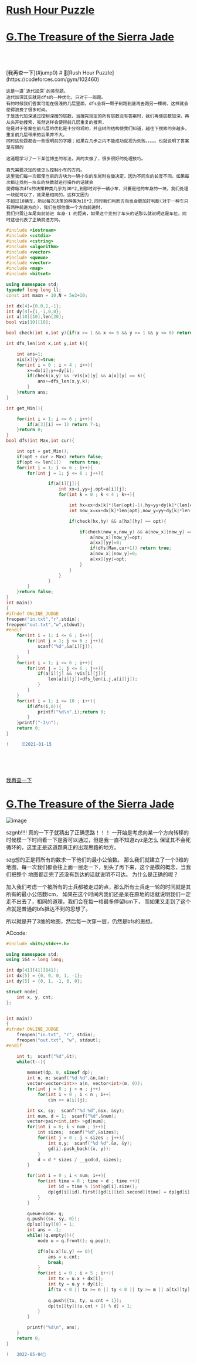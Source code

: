  <span id="jump0"></span>
 # [Rush Hour Puzzle](#jump1)
 # [G.The Treasure of the Sierra Jade](#jump2)
<br>
<br>
<br>
 <span id="jump1"></span>
 [我再查一下](#jump0)
#  🦑[Rush Hour Puzzle](https://codeforces.com/gym/102460)

    这是一道`迭代加深`的类型题。
    迭代加深其实就是dfs的一种优化，只对于一部题。
    有的时候我们答案可能在很浅的几层里面，dfs会将一颗子树跑到底再去跑另一棵树，这样就会使得浪费了很多时间。
    于是迭代加深通过控制深搜的层数，当搜完规定的所有层数没有答案时，我们再使层数加深，再从头开始搜索，虽然这样会使得前几层重复的搜索，
    但是对于答案在前几层的优化是十分可观的，并且树的结构使我们知道，越往下搜索的会越多，重复前几层带来的后果并不大。
    同时这些题都会一些很明前的字眼：如果在几步之内不能成功就视为失败。。。。。也就说明了答案是有限的
    
    这道题学习了一下某位博主的写法，真的太强了，很多很好的处理技巧。
    
    首先需要决定的使怎么控制小车的方向。
    这里我们每一次都使当前的方块为一辆小车的车尾时在做决定，因为不同车的长度不同，如果每次都让找到一块车的块数就进行操作的话就会
    使得每次dfs的决策种类几乎为30*2,到那时对于一辆小车，只要是他的车身的一块，我们处理一块就可以了，效果是相同的，这样又因为
    不超过10辆车，所以每次决策的种类为10*2,同时我们判断方向也会更加好判断(对于一种车只有两种前进方向)，我们在想他像一个方向前进时，
    我们只需让车尾向前前进 车身-1 的距离，如果这个变到了车头的话那么就说明这是车位，同时这也代表了正确前进方向。
    
```C++
#include <iostream>
#include <cstdio>
#include <cstring>
#include <algorithm>
#include <vector>
#include <queue>
#include <vector>
#include <map>
#include <bitset>

using namespace std;
typedef long long ll;
const int maxn = 10,N = 5e2+10;

int dx[4]={0,0,1,-1};
int dy[4]={1,-1,0,0};
int a[10][10],len[20];
bool vis[10][10];

bool check(int x,int y){if(x >= 1 && x <= 6 && y >= 1 && y <= 6) return true;return false;}

int dfs_len(int x,int y,int k){

    int ans=1;
    vis[x][y]=true;
    for(int i = 0 ; i < 4 ; i++){
        x+=dx[i];y+=dy[i];
        if(check(x,y) && !vis[x][y] && a[x][y] == k){
            ans+=dfs_len(x,y,k);
        }
    }return ans;
}

int get_Min(){

    for(int i = 1; i <= 6 ; i++){
        if(a[3][i] == 1) return 7-i;
    }return 0;
}
bool dfs(int Max,int cur){

    int opt = get_Min();
    if(opt + cur > Max) return false;
    if(opt <= len[1])   return true;
    for(int i = 1; i <= 6 ; i++){
        for(int j = 1; j <= 6 ; j++){

                if(a[i][j]){
                    int xx=i,yy=j,opt=a[i][j];
                    for(int k = 0 ; k < 4 ; k++){

                        int hx=xx+dx[k]*(len[opt]-1),hy=yy+dy[k]*(len[opt]-1);
                        int now_x=xx+dx[k]*len[opt],now_y=yy+dy[k]*len[opt];

                        if(check(hx,hy) && a[hx][hy] == opt){

                            if(check(now_x,now_y) && a[now_x][now_y] == 0){
                                a[now_x][now_y]=opt;
                                a[xx][yy]=0;
                                if(dfs(Max,cur+1)) return true;
                                a[now_x][now_y]=0;
                                a[xx][yy]=opt;
                            }
                        }   
                    }
                }
        }
    }return false;
}
int main()
{
#ifndef ONLINE_JUDGE
freopen("in.txt","r",stdin);
freopen("out.txt","w",stdout);
#endif
    for(int i = 1; i <= 6 ; i++){
        for(int j = 1; j <= 6 ; j++){
            scanf("%d",&a[i][j]);
        }
    }
    for(int i = 1; i <= 6 ; i++){
        for(int j = 1; j <= 6 ; j++){
            if(a[i][j] && !vis[i][j]){
                len[a[i][j]]=dfs_len(i,j,a[i][j]);
            }
        }
    }
    for(int i = 1; i <= 10 ; i++){
        if(dfs(i,0)){
            printf("%d\n",i);return 0;
        }
    }printf("-1\n");
    return 0;
}
```
```diff
!     ⏰2021-01-15
```
<br>
<br>
<br>

  [我再查一下](#jump0)
   <span id="jump2"></span>
 #  [G.The Treasure of the Sierra Jade](https://codeforces.com/gym/103443/problem/G)
![image](https://user-images.githubusercontent.com/92497177/166499394-b47b50dd-df2f-4c8b-9530-57bd76525994.png)


   szgnb!!!!
   真的一下子就猜出了正确思路！！！
   一开始是考虑向某一个方向转移的时候模一下时间看一下是否可以通过，但是我一直不知道zyz是怎么
   保证其不会死循环的，这里正是这道题真正的出现思路的地方。
   
   szg想的正是将所有的数求一下他们的最小公倍数。
   那么我们就建立了一个3维的地图，每一次我们都会往上面一层走一下，到头了再下来，这个是模的概念，当我们把整个
   地图都走完了还没有到达的话就说明不可达。
   为什么是正确的呢？
   
   加入我们考虑一个被所有的士兵都被走过的点，那么所有士兵走一轮的时间就是其所有的最小公倍数lcm，
   如果在这个时间内我们还是呆在原地的话就说明我们一定走不出去了，相同的道理，我们会在每一格最多停留lcm下，
   而如果又走到了这个点就是普通的bfs抵达不到的思想了。
   
   所以就是开了3维的地图，然后每一次穿一层，仍然是bfs的思想。
   
   
ACcode:
```C++
#include <bits/stdc++.h>

using namespace std;
using i64 = long long;

int dp[41][41][841];
int dx[5] = {0, 0, 0, 1, -1};
int dy[5] = {0, 1, -1, 0, 0};

struct node{
    int x, y, cnt;
};


int main()
{
#ifndef ONLINE_JUDGE
    freopen("in.txt", "r", stdin);
    freopen("out.txt", "w", stdout);
#endif

    int t;  scanf("%d",&t);
    while(t--){
        
        memset(dp, 0, sizeof dp);
        int n, m; scanf("%d %d",&n,&m);  
        vector<vector<int>> a(n, vector<int>(m, 0));
        for(int j = 0 ; j < m ; j++)
            for(int i = 0 ; i < n ; i++)
                cin >> a[i][j];

        int sx, sy;  scanf("%d %d",&sx, &sy);
        int num, d = 1;  scanf("%d",&num);
        vector<pair<int,int> >gd[num];
        for(int i = 0; i < num ; i++){
            int sizes;  scanf("%d",&sizes);
            for(int j = 0 ; j < sizes ; j++){
                int x,y;  scanf("%d %d",&x, &y);
                gd[i].push_back({x, y});
            }
            d = d * sizes / __gcd(d, sizes);
        }

        for(int i = 0 ; i < num; i++){
            for(int time = 0 ; time < d ; time ++){
                int id = time % (int)gd[i].size();
                dp[gd[i][id].first][gd[i][id].second][time] = dp[gd[i][id].first][gd[i][id].second][(time + 1) % d] = -1; 
            }
        }   

        queue<node> q;
        q.push({sx, sy, 0});
        dp[sx][sy][0] = 1;
        int ans = -1;
        while(!q.empty()){
            node u = q.front(); q.pop();

            if(a[u.x][u.y] == 0){
                ans = u.cnt;
                break;
            }
            for(int i = 0 ; i < 5 ; i++){
                int tx = u.x + dx[i];
                int ty = u.y + dy[i];
                if(tx < 0 || tx >= n || ty < 0 || ty >= m || a[tx][ty] > a[u.x][u.y] || dp[tx][ty][(u.cnt + 1) % d] != 0) continue;
                
                q.push({tx, ty, u.cnt + 1});
                dp[tx][ty][(u.cnt + 1) % d] = 1;
            }
        }

        printf("%d\n", ans);
    }
    return 0;
}


```

```diff
!   2022-05-04🦟
```
   
